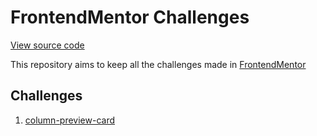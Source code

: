 # FrontendMentor Challenges

[View source code](https://github.com/Bluniz/front-end-mentor-column-preview-card)

This repository aims to keep all the challenges made in [FrontendMentor](https://www.frontendmentor.io/)

## Challenges

1. [column-preview-card](./column-preview-card)
